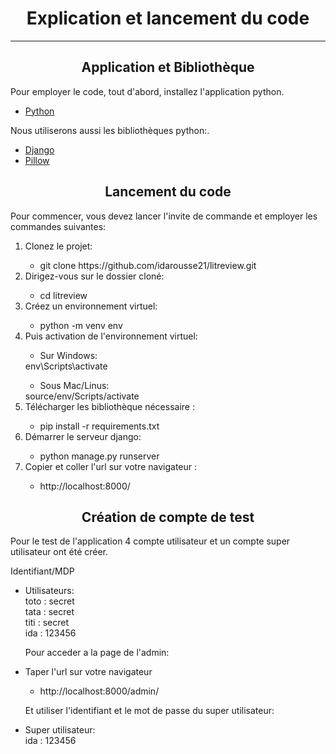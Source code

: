 <h1 align ="center">Explication et lancement du code</h1>

------------------------------
<h2 align = "center"> Application et Bibliothèque</h2>

<p>
    Pour employer le code, tout d'abord, installez l'application python.
<ul>
    <li>
        <a href = "https://www.python.org/downloads/">Python </a>
    </li>
</ul>
</p>
<p>
    Nous utiliserons aussi les bibliothèques python:.
<ul>
    <li>
        <a href = "https://www.djangoproject.com/">Django </a>
    </li>
    <li>
        <a href = "https://pillow.readthedocs.io/en/stable/">Pillow</a>
    </li>
</ul>
</p>

<h2 align = "center"> Lancement du code </h2>
<p>Pour commencer, vous devez lancer l'invite de commande et employer les commandes suivantes:
    <ol>
        <li>Clonez le projet:</li>
                <ul><li>git clone https://github.com/idarousse21/litreview.git </li></ul>
            <li>Dirigez-vous sur le dossier cloné:</li>
                <ul><li>cd litreview </li></ul>
            <li>Créez un environnement virtuel:</li>
                <ul><li>python -m venv env</li></ul>
            <li>Puis activation de l'environnement virtuel:</li>
                <ul><li>Sur Windows:</li></ul>
                env\Scripts\activate
                <ul><li>Sous Mac/Linus:</li></ul>
                source/env/Scripts/activate
            <li>Télécharger les bibliothèque nécessaire :</li>
                <ul><li>pip install -r requirements.txt</li></ul>
            <li>Démarrer le serveur django:</li>
                <ul><li>python manage.py runserver</li></ul>
            <li>Copier et coller l'url sur votre navigateur :</li>
                <ul><li>http://localhost:8000/</li></ul>
    </ol>

<h2 align = "center"> Création de compte de test </h2>
    <p>
        Pour le test de l'application 4 compte utilisateur et un compte super utilisateur ont été créer.
    </p>
    <p> 
        Identifiant/MDP
    </p>
    <ul>
        <li>
            Utilisateurs:<br/>
            toto : secret<br/>
            tata : secret<br/>
            titi : secret<br/>
            ida : 123456
        </li>
        <p> Pour acceder a la page de l'admin:</p>
        <li> Taper l'url sur votre navigateur</li>
            <ul><li>http://localhost:8000/admin/</li></ul>
        <p>Et utiliser l'identifiant et le mot de passe du super utilisateur:</p>
        <li>
            Super utilisateur:<br/>
            ida : 123456
        </li>
    </ul>
    